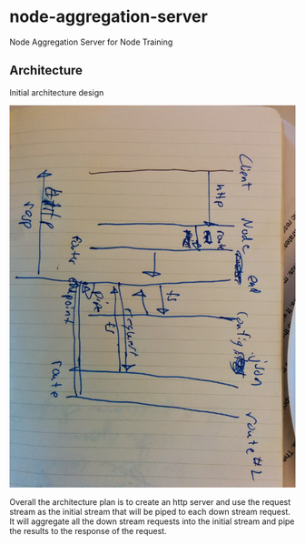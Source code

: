 node-aggregation-server
=======================

Node Aggregation Server for Node Training

## Architecture

Initial architecture design

![Achitecture drawing](doc/architecture.jpg)

Overall the architecture plan is to create an http server and use the request stream as the initial stream that will be piped to each down stream request.  It will aggregate all the down stream requests into the initial stream and pipe the results to the response of the request.
